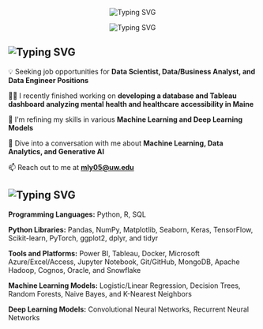 <p align="center">
  <img src="https://readme-typing-svg.demolab.com?font=Righteous&size=35&pause=1000&color=B9F5FA&center=true&vCenter=true&random=false&width=435&lines=Hey+There+%F0%9F%91%8B!+I'm+Michael" alt="Typing SVG" />
</p>

<p align="center">
  <img src="https://readme-typing-svg.demolab.com?font=Righteous&size=25&pause=1000&color=F7F7F7&center=true&vCenter=true&repeat=false&random=false&width=900&lines=Deciphering+Data+by+Day%2C+Playing+Fetch+with+My+Golden+Retriever+by+Night" alt="Typing SVG" />
</p>

<!-- About Me Section -->
<h2 align="left">
  <img src="https://readme-typing-svg.demolab.com?font=Righteous&pause=1000&color=B9F5FA&vCenter=true&repeat=false&random=false&width=435&lines=About+Me" alt="Typing SVG" />
</h2>

💡 Seeking job opportunities for **Data Scientist, Data/Business Analyst, and Data Engineer Positions**

👨‍💻 I recently finished working on **developing a database and Tableau dashboard analyzing mental health and healthcare accessibility in Maine**

🔨 I'm refining my skills in various **Machine Learning and Deep Learning Models**

💬 Dive into a conversation with me about **Machine Learning, Data Analytics, and Generative AI**

📫 Reach out to me at **mly05@uw.edu**

<!-- Programming Languages and Tools Section -->
<h2 align="left">
  <img src="https://readme-typing-svg.demolab.com?font=Righteous&pause=1000&color=B9F5FA&vCenter=true&repeat=false&random=false&width=435&lines=Programming+Languages+and+Tools" alt="Typing SVG" />
</h2>

**Programming Languages:** Python, R, SQL

**Python Libraries:** Pandas, NumPy, Matplotlib, Seaborn, Keras, TensorFlow, Scikit-learn, PyTorch, ggplot2, dplyr, and tidyr

**Tools and Platforms:** Power BI, Tableau, Docker, Microsoft Azure/Excel/Access, Jupyter Notebook, Git/GitHub, MongoDB, Apache Hadoop, Cognos, Oracle, and Snowflake

**Machine Learning Models:** Logistic/Linear Regression, Decision Trees, Random Forests, Naive Bayes, and K-Nearest Neighbors

**Deep Learning Models:** Convolutional Neural Networks, Recurrent Neural Networks

